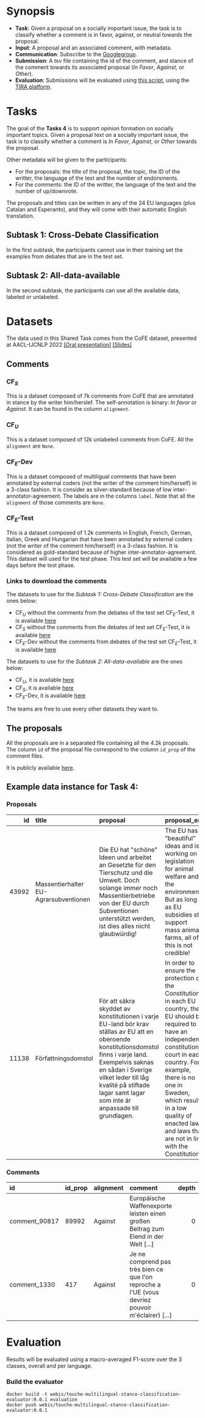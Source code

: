 
# Synopsis

* **Task**: Given a proposal on a socially important issue, the task is to classify whether a comment is in favor, against, or neutral towards the proposal.
* **Input**: A proposal and an associated comment, with metadata.
* **Communication**: Subscribe to the [Googlegroup](https://groups.google.com/g/clef-2023-cofe-shared-task). 
* **Submission**: A tsv file containing the id of the comment, and stance of the comment towards its associated proposal (*In Favor*, *Against*, or *Other*). 
* **Evaluation**: Submissions will be evaluated using [this script](https://drive.google.com/file/d/1T-QO1dkfXhMxzOtHxNLS_vdAbsCoVVFf/view?usp=sharing), using the [TIRA platform](https://www.tira.io/task/touche-2023-task-4). 

# Tasks

The goal of the **Tasks 4** is to support opinion formation on socially important topics. Given a proposal text on a socially important issue, the task is to classify whether a comment is *In Favor*, *Against*, or *Other* towards the proposal. 

Other metadata will be given to the participants: 
* For the proposals: the title of the proposal, the topic, the ID of the writter, the language of the text and the number of endorsments. 
* For the comments: the ID of the writter, the language of the text and the number of up/downvote.

The proposals and titles can be written in any of the 24 EU languages (plus Catalan and Esperanto), and they will come with their automatic English translation. 

## Subtask 1: Cross-Debate Classification

In the first subtask, the participants cannot use in their training set the examples from debates that are in the test set. 

## Subtask 2: All-data-available

In the second subtask, the participants can use all the available data, labeled or unlabeled. 


# Datasets

The data used in this Shared Task comes from the CoFE dataset, presented at AACL-IJCNLP 2022 [[Oral presentation]](https://drive.google.com/file/d/1ARE-Po6rWEvOkTuaCVOZpSj0Eb9qpTk8/view?usp=sharing) [[Slides]](https://drive.google.com/file/d/1D3ao_A3bKx-Xd1JK0c8t8Uv_x6NSGU8N/view?usp=sharing)  

## Comments 

### CF$_S$

This is a dataset composed of 7k comments from CoFE that are annotated in stance by the writer him/herslef. The self-annotation is binary: *In favor* or *Against*. It can be found in the column `alignment`. 

### CF$_U$

This is a dataset composed of 12k unlabeled comments from CoFE. All the `alignment` are `None`. 

### CF$_E$-Dev

This is a dataset composed of multiligual comments that have been annotated by external coders (not the writer of the comment him/herself) in a 3-class fashion. It is consider as silver-standard because of low inter-annotator-agreement. The labels are in the columns `label`. Note that all the `alignment` of those comments are `None`. 

### CF$_E$-Test

This is a dataset composed of 1.2k comments in English, French, German, Italian, Greek and Hungarian that have been annotated by external coders (not the writer of the comment him/herself) in a 3-class fashion. It is considered as gold-standard because of higher inter-annotator-agreement. This dataset will used for the test phase. This test set will be available a few days before the test phase. 

### Links to download the comments

The datasets to use for the *Subtask 1: Cross-Debate Classification* are the ones below:
* CF$_U$ without the comments from the debates of the test set CF$_E$-Test, it is available [here](https://drive.google.com/file/d/1Sf3j0phfcCwD3ZYmNuUdOYlc-5yV8Da2/view?usp=sharing) 
* CF$_S$ without the comments from the debates of test set CF$_E$-Test, it is available [here](https://drive.google.com/file/d/1SbVLDIM8aARTUdwxJESM-6bucsLz-wk0/view?usp=sharing)
* CF$_E$-Dev without the comments from debates of the test set CF$_E$-Test, it is available [here](https://drive.google.com/file/d/1SfaGsZu7P3JKyLXckpitXpWqqSsRmVeN/view?usp=sharing)


The datasets to use for the *Subtask 2: All-data-available* are the ones below:
* CF$_U$, it is available [here](https://drive.google.com/file/d/1SOlTUmlIhdIKKeGVVTwyNihApgQAC_Nd/view?usp=sharing) 
* CF$_S$, it is available [here](https://drive.google.com/file/d/1SOiEDLdlIzWpWJlSBMQoP9TfUqBBMHTv/view?usp=sharing)
* CF$_E$-Dev, it is available [here](https://drive.google.com/file/d/1SKQhew5AdQw59oGsawHzqy4GZ9GU-OcN/view?usp=sharing)


The teams are free to use every other datasets they want to. 

## The proposals

All the proposals are in a separated file containing all the 4.2k proposals. The column `id` of the proposal file correspond to the column `id_prop` of the comment files. 

It is publicly available [here](https://drive.google.com/file/d/1R-eAEghjAns6CjC7P48DH1wOWYKHcvEx/view?usp=sharing). 

## Example data instance for Task 4:

### Proposals 

|    id | title                                 | proposal                                                                                                                                                                                                                                                                        | proposal_en                                                                                                                                                                                                                                                                                                  | title_en                                         | Topic        | lan   |   endorsements |
|------:|:--------------------------------------|:--------------------------------------------------------------------------------------------------------------------------------------------------------------------------------------------------------------------------------------------------------------------------------|:-------------------------------------------------------------------------------------------------------------------------------------------------------------------------------------------------------------------------------------------------------------------------------------------------------------|:-------------------------------------------------|:-------------|:------|---------------:|
| 43992 | Massentierhalter EU-Agrarsubventionen | Die EU hat "schöne" Ideen und arbeitet an Gesetzte für den Tierschutz und die Umwelt. Doch solange immer noch Massentierbetriebe von der EU durch Subventionen unterstützt werden, ist dies alles nicht glaubwürdig!                                                            | The EU has “beautiful” ideas and is working on legislation for animal welfare and the environment. But as long as EU subsidies still support mass animal farms, all of this is not credible!                                                                                                                 | Mass livestock farmers EU agricultural subsidies | GreenDeal    | de    |              1 |
| 11138 | Författningsdomstol                   | För att säkra skyddet av konstitutionen i varje EU-land bör krav ställas av EU att en oberoende konstitutionsdomstol finns i varje land. Exempelvis saknas en sådan i Sverige vilket leder till låg kvalité på stiftade lagar samt lagar som inte är anpassade till grundlagen. | In order to ensure the protection of the Constitution in each EU country, the EU should be required to have an independent constitutional court in each country. For example, there is no one in Sweden, which results in a low quality of enacted laws and laws that are not in line with the Constitution. | Constitutional court                             | ValuesRights | sv    |              0 |posa | The Catalá llengua Europa                              | ValuesRights | ca    |              2 |

### Comments 

| id            |   id_prop | alignment   | comment                                                                                                                                                                                                                                                                                                                           |   depth | thread_id     | last_comment_in_thread   |   upvote |   downvote | Topic        | lan   | time  |
|:--------------|:----------|:------------|:----------------------------------------------------------------------------------------------------------------------------------------------------------------------------------------------------------------------------------------------------------------------------------------------------------------------------------|--------:|:--------------|:-------------------------|---------:|-----------:|:-------------|:------|:----------------|
| comment_90817 |     89992 | Against     | Europäische Waffenexporte leisten einen großen Beitrag zum Elend in der Welt [...]                                                                                                                       |       0 | comment_90817 | True                     |        0 |          0 | EUInTheWorld | de    | 2021-09-14 10:28:46+02:00 |
| comment_1330  |       417 | Against     | Je ne comprend pas très bien ce que l'on reproche a l'UE (vous devriez pouvoir m'éclairer) [...]  |       0 | comment_1330  | True                     |        3 |          0 | ValuesRights | fr    | 2021-04-22 18:55:25+02:00 |

# Evaluation

Results will be evaluated using a macro-averaged F1-score over the 3 classes, overall and per language. 

### Build the evaluator

```
docker build -t webis/touche-multilingual-stance-classification-evaluator:0.0.1 evaluation
docker push webis/touche-multilingual-stance-classification-evaluator:0.0.1
```
